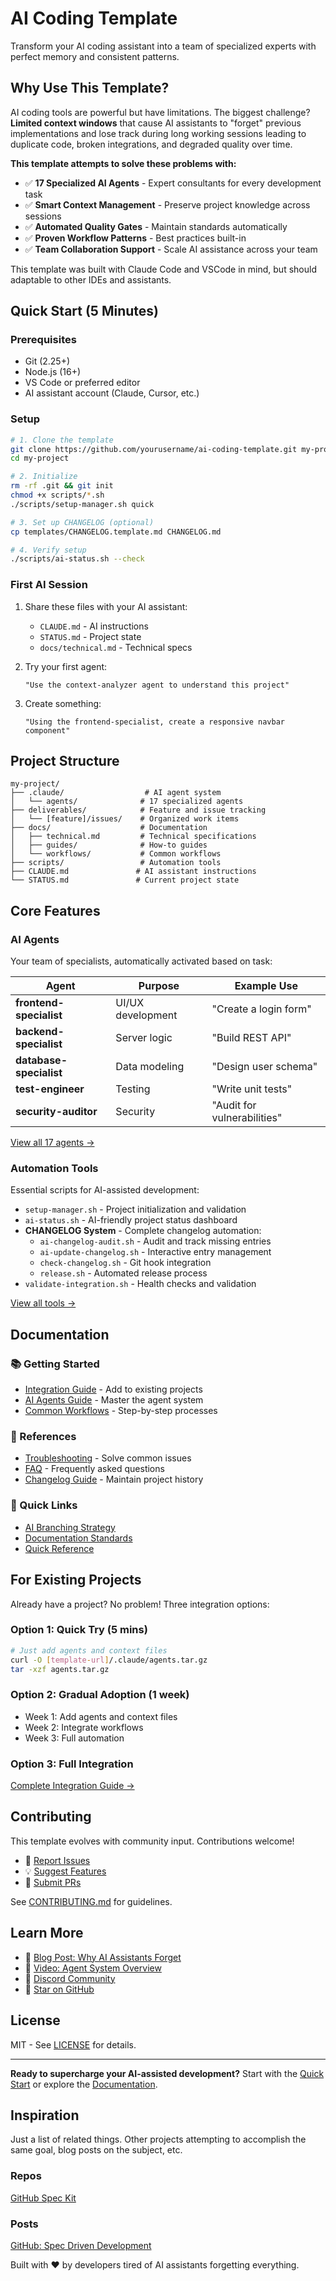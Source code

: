 # AI Coding Template

Transform your AI coding assistant into a team of specialized experts with perfect memory and consistent patterns.

## Why Use This Template?

AI coding tools are powerful but have limitations. The biggest challenge? **Limited context windows** that cause AI assistants to "forget" previous implementations and lose track during long working sessions leading to duplicate code, broken integrations, and degraded quality over time.

**This template attempts to solve these problems with:**

- ✅ **17 Specialized AI Agents** - Expert consultants for every development task
- ✅ **Smart Context Management** - Preserve project knowledge across sessions
- ✅ **Automated Quality Gates** - Maintain standards automatically
- ✅ **Proven Workflow Patterns** - Best practices built-in
- ✅ **Team Collaboration Support** - Scale AI assistance across your team

This template was built with Claude Code and VSCode in mind, but should adaptable to other IDEs and assistants.

## Quick Start (5 Minutes)

### Prerequisites

- Git (2.25+)
- Node.js (16+)
- VS Code or preferred editor
- AI assistant account (Claude, Cursor, etc.)

### Setup

```bash
# 1. Clone the template
git clone https://github.com/yourusername/ai-coding-template.git my-project
cd my-project

# 2. Initialize
rm -rf .git && git init
chmod +x scripts/*.sh
./scripts/setup-manager.sh quick

# 3. Set up CHANGELOG (optional)
cp templates/CHANGELOG.template.md CHANGELOG.md

# 4. Verify setup
./scripts/ai-status.sh --check
```

### First AI Session

1. Share these files with your AI assistant:

   - `CLAUDE.md` - AI instructions
   - `STATUS.md` - Project state
   - `docs/technical.md` - Technical specs

2. Try your first agent:

   ```
   "Use the context-analyzer agent to understand this project"
   ```

3. Create something:
   ```
   "Using the frontend-specialist, create a responsive navbar component"
   ```

## Project Structure

```
my-project/
├── .claude/                  # AI agent system
│   └── agents/              # 17 specialized agents
├── deliverables/            # Feature and issue tracking
│   └── [feature]/issues/    # Organized work items
├── docs/                    # Documentation
│   ├── technical.md         # Technical specifications
│   ├── guides/              # How-to guides
│   └── workflows/           # Common workflows
├── scripts/                 # Automation tools
├── CLAUDE.md               # AI assistant instructions
└── STATUS.md               # Current project state
```

## Core Features

### AI Agents

Your team of specialists, automatically activated based on task:

| Agent                   | Purpose           | Example Use                 |
| ----------------------- | ----------------- | --------------------------- |
| **frontend-specialist** | UI/UX development | "Create a login form"       |
| **backend-specialist**  | Server logic      | "Build REST API"            |
| **database-specialist** | Data modeling     | "Design user schema"        |
| **test-engineer**       | Testing           | "Write unit tests"          |
| **security-auditor**    | Security          | "Audit for vulnerabilities" |

[View all 17 agents →](./docs/ai-agents-guide.md)

### Automation Tools

Essential scripts for AI-assisted development:

- `setup-manager.sh` - Project initialization and validation
- `ai-status.sh` - AI-friendly project status dashboard
- **CHANGELOG System** - Complete changelog automation:
  - `ai-changelog-audit.sh` - Audit and track missing entries
  - `ai-update-changelog.sh` - Interactive entry management
  - `check-changelog.sh` - Git hook integration
  - `release.sh` - Automated release process
- `validate-integration.sh` - Health checks and validation

[View all tools →](./scripts/README.md)

## Documentation

### 📚 Getting Started

- [Integration Guide](./docs/setup/integration-guide.md) - Add to existing projects
- [AI Agents Guide](./docs/ai-agents-guide.md) - Master the agent system
- [Common Workflows](./docs/workflows/README.md) - Step-by-step processes

### 🔧 References

- [Troubleshooting](./docs/troubleshooting.md) - Solve common issues
- [FAQ](./docs/faq.md) - Frequently asked questions
- [Changelog Guide](./docs/guides/changelog-guide.md) - Maintain project history

### 🎯 Quick Links

- [AI Branching Strategy](./docs/guides/ai-branching-strategy.md)
- [Documentation Standards](./docs/documentation-standards.md)
- [Quick Reference](./docs/reference/)

## For Existing Projects

Already have a project? No problem! Three integration options:

### Option 1: Quick Try (5 mins)

```bash
# Just add agents and context files
curl -O [template-url]/.claude/agents.tar.gz
tar -xzf agents.tar.gz
```

### Option 2: Gradual Adoption (1 week)

- Week 1: Add agents and context files
- Week 2: Integrate workflows
- Week 3: Full automation

### Option 3: Full Integration

[Complete Integration Guide →](./docs/setup/integration-guide.md)

## Contributing

This template evolves with community input. Contributions welcome!

- 🐛 [Report Issues](https://github.com/yourusername/ai-coding-template/issues)
- 💡 [Suggest Features](https://github.com/yourusername/ai-coding-template/discussions)
- 🤝 [Submit PRs](https://github.com/yourusername/ai-coding-template/pulls)

See [CONTRIBUTING.md](./CONTRIBUTING.md) for guidelines.

## Learn More

- 📖 [Blog Post: Why AI Assistants Forget](https://example.com/blog)
- 🎥 [Video: Agent System Overview](https://example.com/video)
- 💬 [Discord Community](https://discord.gg/example)
- 🌟 [Star on GitHub](https://github.com/yourusername/ai-coding-template)

## License

MIT - See [LICENSE](./LICENSE) for details.

---

**Ready to supercharge your AI-assisted development?** Start with the [Quick Start](#quick-start-5-minutes) or explore the [Documentation](#documentation).

## Inspiration

Just a list of related things. Other projects attempting to accomplish the same goal, blog posts on the subject, etc.

### Repos

[GitHub Spec Kit](https://github.com/github/spec-kit)

### Posts

[GitHub: Spec Driven Development](https://github.blog/ai-and-ml/generative-ai/spec-driven-development-with-ai-get-started-with-a-new-open-source-toolkit/)

Built with ❤️ by developers tired of AI assistants forgetting everything.
